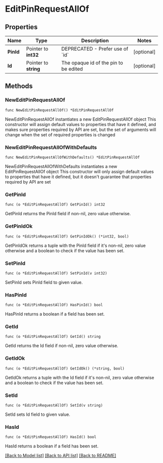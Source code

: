 # EditPinRequestAllOf

## Properties

Name | Type | Description | Notes
------------ | ------------- | ------------- | -------------
**PinId** | Pointer to **int32** | DEPRECATED - Prefer use of &#x60;id&#x60; | [optional] 
**Id** | Pointer to **string** | The opaque id of the pin to be edited | [optional] 

## Methods

### NewEditPinRequestAllOf

`func NewEditPinRequestAllOf() *EditPinRequestAllOf`

NewEditPinRequestAllOf instantiates a new EditPinRequestAllOf object
This constructor will assign default values to properties that have it defined,
and makes sure properties required by API are set, but the set of arguments
will change when the set of required properties is changed

### NewEditPinRequestAllOfWithDefaults

`func NewEditPinRequestAllOfWithDefaults() *EditPinRequestAllOf`

NewEditPinRequestAllOfWithDefaults instantiates a new EditPinRequestAllOf object
This constructor will only assign default values to properties that have it defined,
but it doesn't guarantee that properties required by API are set

### GetPinId

`func (o *EditPinRequestAllOf) GetPinId() int32`

GetPinId returns the PinId field if non-nil, zero value otherwise.

### GetPinIdOk

`func (o *EditPinRequestAllOf) GetPinIdOk() (*int32, bool)`

GetPinIdOk returns a tuple with the PinId field if it's non-nil, zero value otherwise
and a boolean to check if the value has been set.

### SetPinId

`func (o *EditPinRequestAllOf) SetPinId(v int32)`

SetPinId sets PinId field to given value.

### HasPinId

`func (o *EditPinRequestAllOf) HasPinId() bool`

HasPinId returns a boolean if a field has been set.

### GetId

`func (o *EditPinRequestAllOf) GetId() string`

GetId returns the Id field if non-nil, zero value otherwise.

### GetIdOk

`func (o *EditPinRequestAllOf) GetIdOk() (*string, bool)`

GetIdOk returns a tuple with the Id field if it's non-nil, zero value otherwise
and a boolean to check if the value has been set.

### SetId

`func (o *EditPinRequestAllOf) SetId(v string)`

SetId sets Id field to given value.

### HasId

`func (o *EditPinRequestAllOf) HasId() bool`

HasId returns a boolean if a field has been set.


[[Back to Model list]](../README.md#documentation-for-models) [[Back to API list]](../README.md#documentation-for-api-endpoints) [[Back to README]](../README.md)



